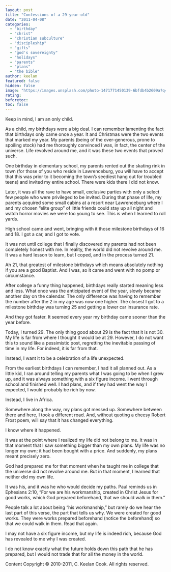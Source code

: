 ```yaml
---
layout: post
title: "Confessions of a 29-year-old"
date: "2011-04-08"
categories: 
  - "birthday"
  - "christ"
  - "christian subculture"
  - "discipleship"
  - "gifts"
  - "god's sovereignty"
  - "holidays"
  - "parents"
  - "plans"
  - "the bible"
author: keelan
featured: false
hidden: false
image: "https://images.unsplash.com/photo-1471771450139-6bfdb4b2609a?q=80&w=2072&auto=format&fit=crop&ixlib=rb-4.0.3&ixid=M3wxMjA3fDB8MHxwaG90by1wYWdlfHx8fGVufDB8fHx8fA%3D%3D"
rating:
beforetoc:
toc: false
---
```


Keep in mind, I am an only child. 

As a child, my birthdays were a big deal. I can remember lamenting the fact that birthdays only came once a year. It and Christmas were the two events that marked my year. My parents (being of the over-generous, prone to spoiling stock) had me thoroughly convinced I was, in fact, the center of the universe. Life revolved around me, and it was these two events that proved such.

One birthday in elementary school, my parents rented out the skating rink in town (for those of you who reside in Lawrenceburg, you will have to accept that this was prior to it becoming the town’s seediest hang out for troubled teens) and invited my entire school. There were kids there I did not know.

Later, it was all the rave to have small, exclusive parties with only a select few people who were privileged to be invited. During that phase of life, my parents acquired some small cabins at a resort near Lawrenceburg where I and my chosen “elite group” of little friends could stay up all night and watch horror movies we were too young to see. This is when I learned to roll yards.

High school came and went, bringing with it those milestone birthdays of 16 and 18. I got a car, and I got to vote.

It was not until college that I finally discovered my parents had not been completely honest with me. In reality, the world did not revolve around me. It was a hard lesson to learn, but I coped, and in the process turned 21.

Ah 21, that greatest of milestone birthdays which means absolutely nothing if you are a good Baptist. And I was, so it came and went with no pomp or circumstance.

After college a funny thing happened, birthdays really started meaning less and less. What once was the anticipated event of the year, slowly became another day on the calendar. The only difference was having to remember the number after the 2 in my age was now one higher. The closest I got to a milestone birthday was turning 25 and getting a lower car insurance rate.

And they got faster. It seemed every year my birthday came sooner than the year before.

Today, I turned 29. The only thing good about 29 is the fact that it is not 30. My life is far from where I thought it would be at 29. However, I do not want this to sound like a pessimistic post, regretting the inevitable passing of time in my life. For indeed, it is far from that.

Instead, I want it to be a celebration of a life unexpected.

From the earliest birthdays I can remember, I had it all planned out. As a little kid, I ran around telling my parents what I was going to be when I grew up, and it was always something with a six figure income. I went through school and finished well. I had plans, and if they had went the way I expected, I would probably be rich by now.

Instead, I live in Africa.

Somewhere along the way, my plans got messed up. Somewhere between there and here, I took a different road. And, without quoting a cheesy Robert Frost poem, will say that it has changed everything.

I know where it happened.

It was at the point where I realized my life did not belong to me. It was in that moment that I saw something bigger than my own plans. My life was no longer my own; it had been bought with a price. And suddenly, my plans meant precisely zero.

God had prepared me for that moment when he taught me in college that the universe did not revolve around me. But in that moment, I learned that neither did my own life.

It was his, and it was he who would decide my paths. Paul reminds us in Ephesians 2:10, “For we are his workmanship, created in Christ Jesus for good works, which God prepared beforehand, that we should walk in them.”

People talk a lot about being “his workmanship,” but rarely do we hear the last part of this verse, the part that tells us why. We were created for good works. They were works prepared beforehand (notice the beforehand) so that we could walk in them. Read that again.

I may not have a six figure income, but my life is indeed rich, because God has revealed to me why I was created.

I do not know exactly what the future holds down this path that he has prepared, but I would not trade that for all the money in the world.

Content Copyright © 2010-2011, C. Keelan Cook. All rights reserved.
